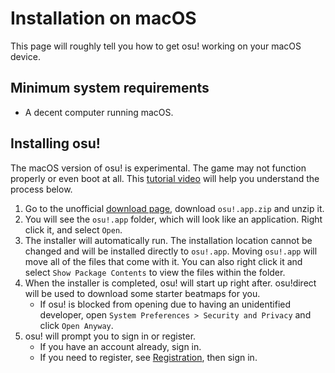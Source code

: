 # Installation on macOS

This page will roughly tell you how to get osu! working on your macOS device.

## Minimum system requirements

- A decent computer running macOS.

## Installing osu!

The macOS version of osu! is experimental. The game may not function properly or even boot at all. This [tutorial video](https://www.youtube.com/watch?v=3ay221bMHNo) will help you understand the process below.

1. Go to the unofficial [download page](https://osu.ppy.sh/community/forums/topics/682197), download `osu!.app.zip` and unzip it.
2. You will see the `osu!.app` folder, which will look like an application. Right click it, and select `Open`.
3. The installer will automatically run. The installation location cannot be changed and will be installed directly to `osu!.app`. Moving `osu!.app` will move all of the files that come with it. You can also right click it and select `Show Package Contents` to view the files within the folder.
4. When the installer is completed, osu! will start up right after. osu!direct will be used to download some starter beatmaps for you.
   - If osu! is blocked from opening due to having an unidentified developer, open `System Preferences > Security and Privacy` and click `Open Anyway`.
5. osu! will prompt you to sign in or register.
   - If you have an account already, sign in.
   - If you need to register, see [Registration](/wiki/Registration), then sign in.
